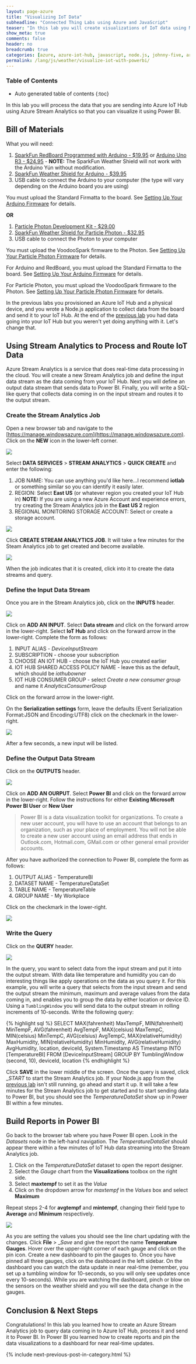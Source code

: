 ```yaml
---
layout: page-azure
title: "Visualizing IoT Data"
subheadline: "Connected Thing Labs using Azure and JavaScript"
teaser: "In this lab you will create visualizations of IoT data using Microsoft Power BI."
show_meta: true
comments: false
header: no
breadcrumb: true
categories: [azure, azure-iot-hub, javascript, node.js, johnny-five, arduino, photon]
permalink: /lang/js/weather/visualize-iot-with-powerbi/
---
```

### Table of Contents
*  Auto generated table of contents
{:toc}

In this lab you will process the data that you are sending into Azure IoT Hub using Azure Stream Analytics so that you can visualize it using Power BI.

## Bill of Materials
What you will need:

1. [SparkFun RedBoard Programmed with Arduino - $19.95](https://www.sparkfun.com/products/12757) or [Arduino Uno R3 - $24.95](https://www.sparkfun.com/products/11021) - __NOTE:__ The SparkFun Weather Shield will not work with the Arduino Y&uacute;n without modification.
2. [SparkFun Weather Shield for Arduino - $39.95](https://www.sparkfun.com/products/12081)
3. USB cable to connect the Arduino to your computer (the type will vary depending on the Arduino board you are using)

You must upload the Standard Firmatta to the board. See [Setting Up Your Arduino Firmware](/device/arduino/setup-arduino) for details.

__OR__

1. [Particle Photon Development Kit - $29.00][1]
2. [SparkFun Weather Shield for Particle Photon - $32.95](https://www.sparkfun.com/products/13630)
3. USB cable to connect the Photon to your computer

You must upload the VoodooSpark firmware to the Photon. See [Setting Up Your Particle Photon Firmware](/device/photon/setup-photon) for details.


For Arduino and RedBoard, you must upload the Standard Firmatta to the board. See [Setting Up Your Arduino Firmware](/device/arduino/setup-arduino) for details. 

For Particle Photon, you must upload the VoodooSpark firmware to the Photon. See [Setting Up Your Particle Photon Firmware](/device/photon/setup-photon) for details.

In the previous labs you provisioned an Azure IoT Hub and a physical device, and you wrote a Node.js application to collect data from the board and send it to your IoT Hub. At the end of the [previous lab](../sending-telemetry/) you had data going into your IoT Hub but you weren't yet doing anything with it. Let's change that.

## Using Stream Analytics to Process and Route IoT Data

Azure Stream Analytics is a service that does real-time data processing in the cloud. You will create a new Stream Analytics job and define the input data stream as the data coming from your IoT Hub. Next you will define an output data stream that sends data to Power BI. Finally, you will write a SQL-like query that collects data coming in on the input stream and routes it to the output stream.

### Create the Stream Analytics Job

Open a new browser tab and navigate to the [https://manage.windowsazure.com](https://manage.windowsazure.com). Click on the __NEW__ icon in the lower-left corner.

<img src="/images/photon_lab07_5.png"/>

Select __DATA SERVICES__ > __STREAM ANALYTICS__ > __QUICK CREATE__ and enter the following:

1. JOB NAME: You can use anything you'd like here...I recommend __iotlab__ or something similar so you can identify it easily later.
2. REGION: Select __East US__ (or whatever region you created your IoT Hub in) __NOTE:__ If you are using a new Azure Account and experience errors, try creating the Stream Analytics job in the __East US 2__ region
3. REGIONAL MONITORING STORAGE ACCOUNT: Select or create a storage account.

<img src="/images/newasa.png"/>

Click __CREATE STREAM ANALYTICS JOB__. It will take a few minutes for the Steam Analytics job to get created and become available.

<img src="/images/asajobcreated.png"/>

When the job indicates that it is created, click into it to create the data streams and query.

### Define the Input Data Stream

Once you are in the Stream Analytics job, click on the __INPUTS__ header.

<img src="/images/asainputs.png"/>

Click on __ADD AN INPUT__.
Select __Data stream__ and click on the forward arrow in the lower-right.
Select __IoT Hub__ and click on the forward arrow in the lower-right.
Complete the form as follows:

1. INPUT ALIAS - _DeviceInputStream_
2. SUBSCRIPTION - choose your subscription
3. CHOOSE AN IOT HUB - choose the IoT Hub you created earlier
4. IOT HUB SHARED ACCESS POLICY NAME - leave this as the default, which should be _iothubowner_
5. IOT HUB CONSUMER GROUP - select _Create a new consumer group_ and name it _AnalyticsConsumerGroup_

Click on the forward arrow in the lower-right.

On the __Serialization settings__ form, leave the defaults (Event Serialization Format:JSON and Encoding:UTF8) click on the checkmark in the lower-right.

<img src="/images/asainputform.png"/>

After a few seconds, a new input will be listed.

### Define the Output Data Stream

Click on the __OUTPUTS__ header.

<img src="/images/asaoutputs.png"/>

Click on __ADD AN OURPUT__.
Select __Power BI__ and click on the forward arrow in the lower-right.
Follow the instructions for either __Existing Microsoft Power BI User__ or __New User__

<blockquote>
Power BI is a data visualization toolkit for organizations. To create a new user account, you will have to use an account that belongs to an organization, such as your place of employment. You will not be able to create a new user account using an email address that ends in Outlook.com, Hotmail.com, GMail.com or other general email provider accounts.
</blockquote>

After you have authorized the connection to Power BI, complete the form as follows:

1. OUTPUT ALIAS - TemperatureBI
2. DATASET NAME - TemperatureDataSet
3. TABLE NAME - TemperatureTable
4. GROUP NAME - My Workplace

Click on the checkmark in the lower-right.

<img src="/images/asaoutputform.png"/>

### Write the Query

Click on the __QUERY__ header.

<img src="/images/asaquery.png"/>

In the query, you want to select data from the input stream and put it into the output stream. With data like temperature and humidity you can do interesting things like apply operations on the data as you query it. For this example, you will write a query that selects from the input stream and send the output stream the minimum, maximum and average values from the data coming in, and enables you to group the data by either location or device ID. Using a <code>TumblingWindow</code> you will send data to the output stream in rolling increments of 10-seconds.
Write the following query:

{% highlight sql %}
SELECT
    MAX(fahrenheit) MaxTempF,
    MIN(fahrenheit) MinTempF,
    AVG(fahrenheit) AvgTempF,
    MAX(celsius) MaxTempC,
    MIN(celsius) MinTempC,
    AVG(celsius) AvgTempC,
    MAX(relativeHumidity) MaxHumidity,
    MIN(relativeHumidity) MinHumidity,
    AVG(relativeHumidity) AvgHumidity,
    location,
    deviceId,
    System.Timestamp AS Timestamp
INTO
    [TemperatureBI]
FROM
    [DeviceInputStream]
GROUP BY
    TumblingWindow (second, 10), deviceId, location
{% endhighlight %}

Click __SAVE__ in the lower middle of the screen. Once the query is saved, click __START_ to start the Stream Analytics job. If your Node.js app from the [previous lab](/azure/02/) isn't still running, go ahead and start it up. It will take a few minutes for the Stream Analytics job to get started and to start sending data to Power BI, but you should see the _TemperatureDataSet_ show up in Power BI within a few minutes.

## Build Reports in Power BI

Go back to the browser tab where you have Power BI open. Look in the _Datasets_ node in the left-hand navigation. The _TemperatureDataSet_ should appear there within a few minutes of IoT Hub data streaming into the Stream Analytics job.

1. Click on the _TemperatureDataSet_ dataset to open the report designer.
2. Select the _Gauge_ chart from the __Visualizations__ toolbox on the right side.
3. Select __maxtempf__ to set it as the _Value_
4. Click on the dropdown arrow for _maxtempf_ in the _Values_ box and select __Maximum__

Repeat steps 2-4 for __avgtempf__ and __mintempf__, changing their field type to __Average__ and __Minimum__ respectively.

<img src="/images/powerbi01.png"/>

As you are setting the values you should see the line chart updating with the changes. Click __File__ > __Save_ and give the report the name __Temperature Gauges__. Hover over the upper-right corner of each gauge and click on the pin icon. Create a new dashboard to pin the gauges to. Once you have pinned all three gauges, click on the dashboard in the left sidebar. On the dashboard you can watch the data update in near real-time (remember, you set up a tumbling window for 10-seconds, so you will only see updates once every 10-seconds). While you are watching the dashboard, pinch or blow on the sensors on the weather shield and you will see the data change in the gauges.

## Conclusion &amp; Next Steps

Congratulations! In this lab you learned how to create an Azure Stream Analytics job to query data coming in to Azure IoT Hub, process it and send it to Power BI. In Power BI you learned how to create reports and pin the data visualizations to a dashboard for near real-time updates.

{% include next-previous-post-in-category.html %}

[1]: https://store.particle.io/?product=photon-kit
[2]: /azure/04/
